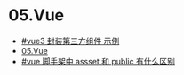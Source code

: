 # 05.Vue
- [#vue3 封装第三方组件 示例](./实践.md)
- [05.Vue](./Vue.md)
- [#vue 脚手架中 assset 和 public 有什么区别](./八股文.md)
